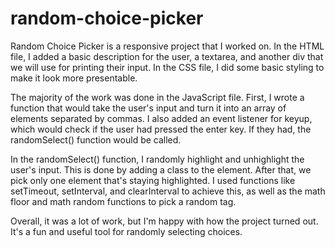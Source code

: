 # random-choice-picker
Random Choice Picker is a responsive project that I worked on. In the HTML file, I added a basic description for the user, a textarea, and another div that we will use for printing their input. In the CSS file, I did some basic styling to make it look more presentable.

The majority of the work was done in the JavaScript file. First, I wrote a function that would take the user's input and turn it into an array of elements separated by commas. I also added an event listener for keyup, which would check if the user had pressed the enter key. If they had, the randomSelect() function would be called.

In the randomSelect() function, I randomly highlight and unhighlight the user's input. This is done by adding a class to the element. After that, we pick only one element that's staying highlighted. I used functions like setTimeout, setInterval, and clearInterval to achieve this, as well as the math floor and math random functions to pick a random tag.

Overall, it was a lot of work, but I'm happy with how the project turned out. It's a fun and useful tool for randomly selecting choices.
